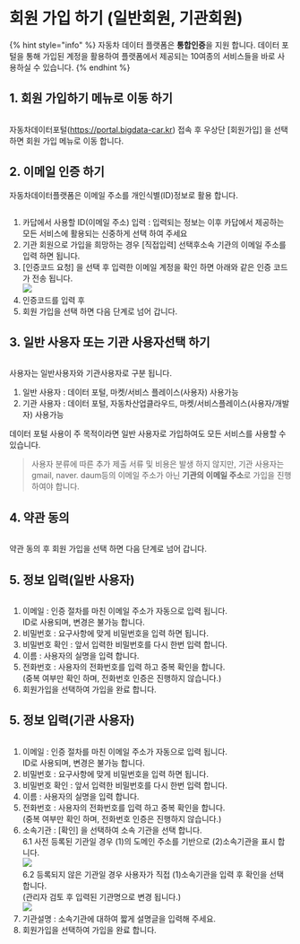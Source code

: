 # 회원 가입 하기 (일반회원, 기관회원)

{% hint style="info" %}
자동차 데이터 플랫폼은 **통합인증**을 지원 합니다. 데이터 포털을 통해 가입된 계정을 활용하여 플랫폼에서 제공되는 10여종의 서비스들을 바로  사용하실 수 있습니다.&#x20;
{% endhint %}

## 1.  회원 가입하기  메뉴로 이동 하기

<figure><img src="../.gitbook/assets/image (16) (1).png" alt=""><figcaption></figcaption></figure>

자동차데이터포털(https://portal.bigdata-car.kr) 접속 후 우상단 \[회원가입] 을 선택하면 회원 가입 메뉴로 이동 합니다.&#x20;

## 2. 이메일 인증 하기&#x20;

자동차데이터플랫폼은 이메일 주소를 개인식별(ID)정보로 활용 합니다.

<figure><img src="../.gitbook/assets/image (17) (1).png" alt=""><figcaption></figcaption></figure>

1. 카답에서 사용할 ID(이메일 주소) 입력 : 입력되는 정보는 이후 카답에서 제공하는 모든 서비스에 활용되는 신중하게 선택 하여 주세요
2. 기관 회원으로 가입을 희망하는 경우 \[직접입력] 선택후소속 기관의 이메일 주소를 입력 하면 됩니다.&#x20;
3. \[인증코드 요청] 을 선택 후 입력한 이메일 계정을 확인 하면 아래와 같은 인증 코드가 전송 됩니다.\
   ![](<../.gitbook/assets/image (18).png>)
4. 인증코드를 입력 후&#x20;
5. 회원 가입을 선택 하면 다음 단계로 넘어 갑니다.&#x20;

## 3. 일반 사용자 또는 기관 사용자선택 하기&#x20;

<figure><img src="../.gitbook/assets/image (1) (1) (1) (1) (1) (1) (1).png" alt=""><figcaption></figcaption></figure>

사용자는  일반사용자와 기관사용자로 구분 됩니다. &#x20;

1. 일반 사용자 : 데이터 포털, 마켓/서비스 플레이스(사용자) 사용가능
2. 기관 사용자 : 데이터 포털, 자동차산업클라우드, 마켓/서비스플레이스(사용자/개발자) 사용가능

데이터 포털 사용이 주 목적이라면 일반 사용자로 가입하여도 모든 서비스를 사용할 수 있습니다.&#x20;

> 사용자 분류에 따른 추가 제출 서류 및 비용은 발생 하지 않지만, 기관 사용자는 gmail, naver. daum등의 이메일 주소가 아닌 **기관의 이메일 주소**로 가입을 진행 하여야 합니다.&#x20;

## 4. 약관 동의&#x20;

<figure><img src="../.gitbook/assets/image (1) (1) (1) (1) (1) (1) (1) (1).png" alt=""><figcaption></figcaption></figure>

약관 동의 후 회원 가입을 선택 하면 다음 단계로 넘어 갑니다.&#x20;

## 5. 정보 입력(일반 사용자)

<figure><img src="../.gitbook/assets/image (8) (1) (1) (1) (1).png" alt=""><figcaption></figcaption></figure>

1. 이메일 : 인증 절차를 마친 이메일 주소가 자동으로 입력 됩니다. \
   ID로 사용되며, 변경은 불가능 합니다.&#x20;
2. 비밀번호 : 요구사항에 맞게 비밀번호을 입력 하면 됩니다.&#x20;
3. 비밀번호 확인 : 앞서 입력한 비밀번호를 다시 한번 입력 합니다.&#x20;
4. 이름 : 사용자의 실명을 입력 합니다.&#x20;
5. 전화번호 : 사용자의 전화번호를 입력 하고  중복 확인을 합니다.    \
   (중복 여부만 확인 하며, 전화번호 인증은 진행하지 않습니다.)
6. 회원가입을 선택하여 가입을 완료 합니다.&#x20;

## 5. 정보 입력(기관 사용자)&#x20;

<figure><img src="../.gitbook/assets/image (7) (1) (1) (1) (1).png" alt=""><figcaption></figcaption></figure>

1. 이메일 : 인증 절차를 마친 이메일 주소가 자동으로 입력 됩니다. \
   ID로 사용되며, 변경은 불가능 합니다.&#x20;
2. 비밀번호 : 요구사항에 맞게 비밀번호을 입력 하면 됩니다.&#x20;
3. 비밀번호 확인 : 앞서 입력한 비밀번호를 다시 한번 입력 합니다.&#x20;
4. 이름 : 사용자의 실명을 입력 합니다.&#x20;
5. 전화번호 : 사용자의 전화번호를 입력 하고  중복 확인을 합니다.    \
   (중복 여부만 확인 하며, 전화번호 인증은 진행하지 않습니다.)
6. 소속기관 : \[확인] 을 선택하여 소속 기관을 선택 합니다. \
   6.1 사전 등록된 기관일 경우 (1)의 도메인 주소를 기반으로 (2)소속기관을 표시 합니다. \
   ![](<../.gitbook/assets/image (5) (1) (1) (1) (1) (1).png>)\
   6.2 등록되지 않은 기관일 경우 사용자가 직접 (1)소속기관을 입력 후 확인을 선택 합니다. \
   &#x20;(관리자 검토 후 입력된 기관명으로 변경 됩니다.)                 \
   ![](<../.gitbook/assets/image (6) (1) (1) (1) (1) (1).png>)
7. 기관설명 : 소속기관에 대하여 짧게 설명글을 입력해 주세요.&#x20;
8. 회원가입을 선택하여 가입을 완료 합니다.&#x20;
